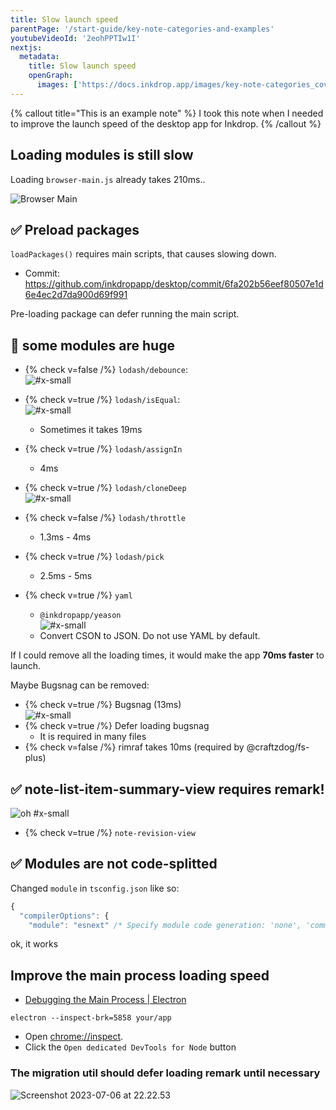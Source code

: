 ```yaml
---
title: Slow launch speed
parentPage: '/start-guide/key-note-categories-and-examples'
youtubeVideoId: '2eohPPTIw1I'
nextjs:
  metadata:
    title: Slow launch speed
    openGraph:
      images: ['https://docs.inkdrop.app/images/key-note-categories_cover.png']
---
```


{% callout title="This is an example note" %}
I took this note when I needed to improve the launch speed of the desktop app for Inkdrop.
{% /callout %}

## Loading modules is still slow

Loading `browser-main.js` already takes 210ms..

![Browser Main](/images/example-note_performance-1_01_browser-main.png)

## ✅ Preload packages

`loadPackages()` requires main scripts, that causes slowing down.

- Commit: https://github.com/inkdropapp/desktop/commit/6fa202b56eef80507e1d6e4ec2d7da900d69f991

Pre-loading package can defer running the main script.

## 🤔 some modules are huge

- {% check v=false /%} `lodash/debounce`:  
   ![#x-small](/images/example-note_performance-1_02_debounce.png)
- {% check v=true /%} `lodash/isEqual`:  
   ![#x-small](/images/example-note_performance-1_03_lodash-isequal.png)
  - Sometimes it takes 19ms
- {% check v=true /%} `lodash/assignIn`
  - 4ms
- {% check v=true /%} `lodash/cloneDeep`  
   ![#x-small](/images/example-note_performance-1_04_lodash-clonedeep.png)

- {% check v=false /%} `lodash/throttle`
  - 1.3ms - 4ms
- {% check v=true /%} `lodash/pick`
  - 2.5ms - 5ms
- {% check v=true /%} `yaml`
  - `@inkdropapp/yeason`  
    ![#x-small](/images/example-note_performance-1_05_yaml.png)
  - Convert CSON to JSON. Do not use YAML by default.

If I could remove all the loading times, it would make the app **70ms faster** to launch.

Maybe Bugsnag can be removed:

- {% check v=true /%} Bugsnag (13ms)\
   ![#x-small](/images/example-note_performance-1_06_bugsnag.png)
- {% check v=true /%} Defer loading bugsnag
  - It is required in many files
- {% check v=false /%} rimraf takes 10ms (required by @craftzdog/fs-plus)

## ✅ note-list-item-summary-view requires remark!

![oh #x-small](/images/example-note_performance-1_07_note-list-item-summary-view.png)

- {% check v=true /%} `note-revision-view`

## ✅ Modules are not code-splitted

Changed `module` in `tsconfig.json` like so:

```js
{
  "compilerOptions": {
    "module": "esnext" /* Specify module code generation: 'none', 'commonjs', 'amd', 'system', 'umd', 'es2015', or 'ESNext'. */,
```

ok, it works

## Improve the main process loading speed

- [Debugging the Main Process | Electron](https://www.electronjs.org/docs/latest/tutorial/debugging-main-process)

```shell
electron --inspect-brk=5858 your/app
```

- Open <chrome://inspect>.
- Click the `Open dedicated DevTools for Node` button

### The migration util should defer loading remark until necessary

![Screenshot 2023-07-06 at 22.22.53](/images/example-note_performance-1_08_pouchdb.png)
